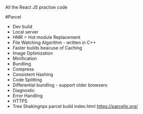 All the React JS practise code

#Parcel 
- Dev build
- Local server
- HMR = Hot module Replacement
- File Watching Algorithm - written in C++
- Faster builds beacuse of Caching
- Image Optimization
- Minification
- Bundling 
- Compress
- Consistent Hashing
- Code Splitting
- Differential bundling - support older browsers
- Diagnostic
- Error Handling
- HTTPS
- Tree Shakingnpx parcel build index.html
https://parceljs.org/







